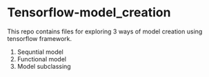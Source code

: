 # Tensorflow-model_creation
This repo contains files for exploring 3 ways of model creation using tensorflow framework.
1. Sequntial model
2. Functional model
3. Model subclassing
